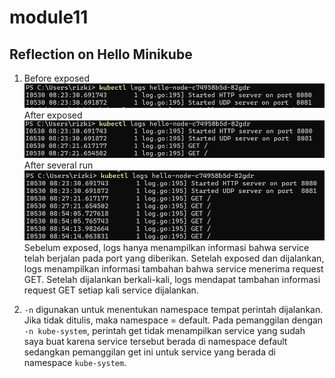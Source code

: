 # module11

## Reflection on Hello Minikube
1. Before exposed  
    ![](./img/before-exposed.png)  
    After exposed  
    ![](./img/after-exposed.png)  
    After several run  
    ![](./img/after-several-run.png)  
    Sebelum exposed, logs hanya menampilkan informasi bahwa service telah berjalan pada port yang diberikan. Setelah exposed dan dijalankan, logs menampilkan informasi tambahan bahwa service menerima request GET. Setelah dijalankan berkali-kali, logs mendapat tambahan informasi request GET setiap kali service dijalankan.  


2. `-n` digunakan untuk menentukan namespace tempat perintah dijalankan. Jika tidak ditulis, maka namespace = default. Pada pemanggilan dengan `-n kube-system`, perintah get tidak menampilkan service yang sudah saya buat karena service tersebut berada di namespace default sedangkan pemanggilan get ini untuk service yang berada di namespace `kube-system`.  

